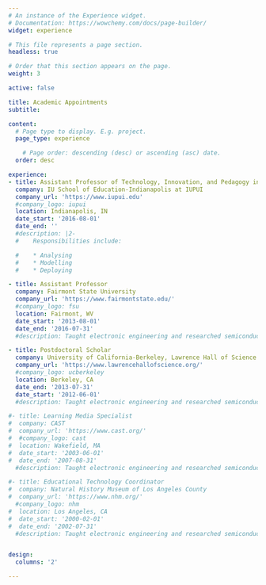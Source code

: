 ```yaml
---
# An instance of the Experience widget.
# Documentation: https://wowchemy.com/docs/page-builder/
widget: experience

# This file represents a page section.
headless: true

# Order that this section appears on the page.
weight: 3

active: false

title: Academic Appointments
subtitle:

content:
  # Page type to display. E.g. project.
  page_type: experience

    # Page order: descending (desc) or ascending (asc) date.
  order: desc

experience:
- title: Assistant Professor of Technology, Innovation, and Pedagogy in Urban Education
  company: IU School of Education-Indianapolis at IUPUI
  company_url: 'https://www.iupui.edu'
  #company_logo: iupui
  location: Indianapolis, IN
  date_start: '2016-08-01'
  date_end: ''
  #description: |2-
  #    Responsibilities include:

  #    * Analysing
  #    * Modelling
  #    * Deploying

- title: Assistant Professor
  company: Fairmont State University
  company_url: 'https://www.fairmontstate.edu/'
  #company_logo: fsu
  location: Fairmont, WV
  date_start: '2013-08-01'
  date_end: '2016-07-31'
  #description: Taught electronic engineering and researched semiconductor physics.

- title: Postdoctoral Scholar
  company: University of California-Berkeley, Lawrence Hall of Science
  company_url: 'https://www.lawrencehallofscience.org/'
  #company_logo: ucberkeley
  location: Berkeley, CA
  date_end: '2013-07-31'
  date_start: '2012-06-01'
  #description: Taught electronic engineering and researched semiconductor physics.

#- title: Learning Media Specialist
#  company: CAST
#  company_url: 'https://www.cast.org/'
#  #company_logo: cast
#  location: Wakefield, MA
#  date_start: '2003-06-01'
#  date_end: '2007-08-31'
  #description: Taught electronic engineering and researched semiconductor physics.

#- title: Educational Technology Coordinator
#  company: Natural History Museum of Los Angeles County
#  company_url: 'https://www.nhm.org/'
  #company_logo: nhm
#  location: Los Angeles, CA
#  date_start: '2000-02-01'
#  date_end: '2002-07-31'
  #description: Taught electronic engineering and researched semiconductor physics.


design:
  columns: '2'

---
```

